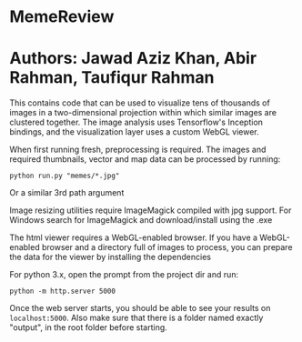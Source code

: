 # MemeReview
# Authors: Jawad Aziz Khan, Abir Rahman, Taufiqur Rahman

This contains code that can be used to visualize tens of thousands of images in a two-dimensional projection within which similar images are clustered together. The image analysis uses Tensorflow's Inception bindings, and the visualization layer uses a custom WebGL viewer.

When first running fresh, preprocessing is required.
The images and required thumbnails, vector and map data can be processed by running:
```
python run.py "memes/*.jpg"
```
Or a similar 3rd path argument

Image resizing utilities require ImageMagick compiled with jpg support. For Windows search for ImageMagick and download/install using the .exe

The html viewer requires a WebGL-enabled browser.
If you have a WebGL-enabled browser and a directory full of images to process, you can prepare the data for the viewer by installing the dependencies

For python 3.x, open the prompt from the project dir and run:
```
python -m http.server 5000
```
Once the web server starts, you should be able to see your results on `localhost:5000`.
Also make sure that there is a folder named exactly "output", in the root folder before starting.
